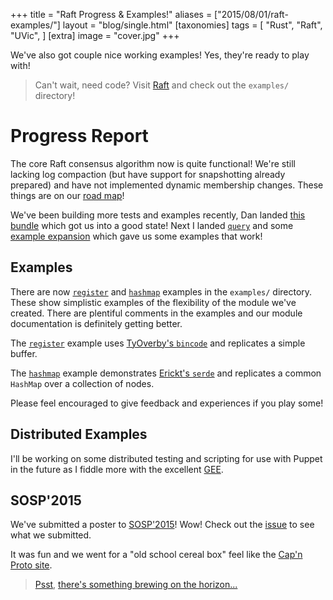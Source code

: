 +++
title = "Raft Progress & Examples!"
aliases = ["2015/08/01/raft-examples/"]
layout = "blog/single.html"
[taxonomies]
tags = [
  "Rust",
  "Raft",
  "UVic",
]
[extra]
image = "cover.jpg"
+++

We've also got couple nice working examples! Yes, they're ready to play with!

> Can't wait, need code? Visit [Raft](https://github.com/hoverbear/raft) and check out the `examples/` directory!

<!-- more -->

# Progress Report #

The core Raft consensus algorithm now is quite functional! We're still lacking log compaction (but have support for snapshotting already prepared) and have not implemented dynamic membership changes. These things are on our [road map](https://github.com/Hoverbear/raft/milestones/Full%20Paper%20Implementation)!

We've been building more tests and examples recently, Dan landed [this bundle](https://github.com/Hoverbear/raft/pull/64) which got us into a good state! Next I landed [`query`](https://github.com/Hoverbear/raft/pull/67) and some [example expansion](https://github.com/Hoverbear/raft/pull/73) which gave us some examples that work!

## Examples ##

There are now [`register`](https://github.com/Hoverbear/raft/blob/master/examples/register.rs) and [`hashmap`](https://github.com/Hoverbear/raft/blob/master/examples/hashmap.rs) examples in the `examples/` directory. These show simplistic examples of the flexibility of the module we've created. There are plentiful comments in the examples and our module documentation is definitely getting better.

The [`register`](https://github.com/Hoverbear/raft/blob/master/examples/register.rs) example uses [TyOverby's `bincode`](https://github.com/TyOverby/bincode) and replicates a simple buffer.

The [`hashmap`](https://github.com/Hoverbear/raft/blob/master/examples/hashmap.rs) example demonstrates [Erickt's `serde`](https://github.com/serde-rs/serde) and replicates a common `HashMap` over a collection of nodes.

Please feel encouraged to give feedback and experiences if you play some!

## Distributed Examples ##

I'll be working on some distributed testing and scripting for use with Puppet in the future as I fiddle more with the excellent [GEE](http://gee-project.org).

## SOSP'2015 ##

We've submitted a poster to [SOSP'2015](http://www.ssrc.ucsc.edu/sosp15/callForPosters.html)! Wow! Check out the [issue](https://github.com/Hoverbear/raft/issues/69) to see what we submitted.

It was fun and we went for a "old school cereal box" feel like the [Cap'n Proto site](http://capnproto.org/).


> [Psst](http://www.meetup.com/Rust-Bay-Area/events/219696985/), [there's something brewing on the horizon...](https://github.com/Hoverbear/raft/issues/74)
